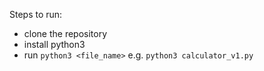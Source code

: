 Steps to run:

- clone the repository
- install python3
- run `python3 <file_name>` e.g. `python3 calculator_v1.py`
